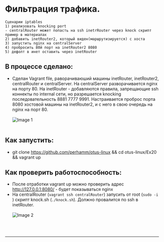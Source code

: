 # Фильтрация трафика.  

```
Сценарии iptables
1) реализовать knocking port
- centralRouter может попасть на ssh inetrRouter через knock скрипт
пример в материалах
2) добавить inetRouter2, который виден(маршрутизируется) с хоста
3) запустить nginx на centralServer
4) пробросить 80й порт на inetRouter2 8080
5) дефолт в инет оставить через inetRouter  
```

## В процессе сделано:

- Сделан Vagrant file, раворачиваюший машины inetRouter, inetRouter2, centralRouter и centralServer. На centralServer разворачивается nginx на порту 80. На inetRouter - добавляются правила, запрещающие ssh коннекты по internal сети, но разрешается knocking последовательность 8881 7777 9991. Настраивается проброс порта 8080 хостовой машины на inetRouter2, и с него в свою очередь на nginx на порт 80. 
<br/><br/>
 ![Image 1](https://raw.githubusercontent.com/perhamm/otus-linux/master/Ex20/screenshots/iptables.png) <br/><br/>


## Как запустить:
 - git clone https://github.com/perhamm/otus-linux && cd otus-linux/Ex20 && vagrant up

## Как проверить работоспособность:
 - После отработки vagrant up можно проверить адрес http://127.0.0.1:8080/ - будет показываться nginx 
 - На centralRouter (```vagrant ssh centralRouter```) запусить от root (```sudo -i ```) скрипт knock.sh (```./knock.sh```). Должно провалится по ssh в inetRouter.
 <br/><br/>
 ![Image 2](https://raw.githubusercontent.com/perhamm/otus-linux/master/Ex20/screenshots/knock.PNG) <br/><br/>
<br>

---
